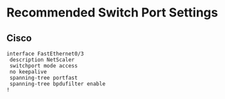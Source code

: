 # Recommended Switch Port Settings

## Cisco

	interface FastEthernet0/3
	 description NetScaler
	 switchport mode access
	 no keepalive
	 spanning-tree portfast
	 spanning-tree bpdufilter enable
	!
